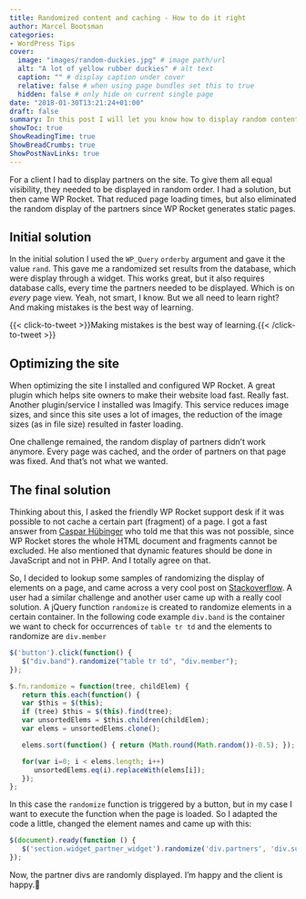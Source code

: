 ```yaml
---
title: Randomized content and caching - How to do it right
author: Marcel Bootsman
categories:
- WordPress Tips
cover: 
  image: "images/random-duckies.jpg" # image path/url
  alt: "A lot of yellow rubber duckies" # alt text
  caption: "" # display caption under cover
  relative: false # when using page bundles set this to true
  hidden: false # only hide on current single page
date: "2018-01-30T13:21:24+01:00"
draft: false
summary: In this post I will let you know how to display random content on cached (static) pages.
showToc: true
ShowReadingTime: true
ShowBreadCrumbs: true
ShowPostNavLinks: true
---
```

For a client I had to display partners on the site. To give them all equal visibility, they needed to be displayed in random order. I had a solution, but then came WP Rocket. That reduced page loading times, but also eliminated the random display of the partners since WP Rocket generates static pages.

Initial solution
----------------

In the initial solution I used the `WP_Query` `orderby` argument and gave it the value `rand`. This gave me a randomized set results from the database, which were display through a widget. This works great, but it also requires database calls, every time the partners needed to be displayed. Which is on *every* page view. Yeah, not smart, I know. But we all need to learn right? And making mistakes is the best way of learning.

{{< click-to-tweet >}}Making mistakes is the best way of learning.{{< /click-to-tweet >}}

Optimizing the site
-------------------

When optimizing the site I installed and configured WP Rocket. A great plugin which helps site owners to make their website load fast. Really fast. Another plugin/service I installed was Imagify. This service reduces image sizes, and since this site uses a lot of images, the reduction of the image sizes (as in file size) resulted in faster loading.

One challenge remained, the random display of partners didn’t work anymore. Every page was cached, and the order of partners on that page was fixed. And that’s not what we wanted.

The final solution
------------------

Thinking about this, I asked the friendly WP Rocket support desk if it was possible to not cache a certain part (fragment) of a page. I got a fast answer from [Caspar Hübinger](https://caspar.blog/) who told me that this was not possible, since WP Rocket stores the whole HTML document and fragments cannot be excluded. He also mentioned that dynamic features should be done in JavaScript and not in PHP. And I totally agree on that.

So, I decided to lookup some samples of randomizing the display of elements on a page, and came across a very cool post on [Stackoverflow](https://stackoverflow.com/questions/1533910/randomize-a-sequence-of-div-elements-with-jquery). A user had a similar challenge and another user came up with a really cool solution. A jQuery function `randomize` is created to randomize elements in a certain container. In the following code example `div.band` is the container we want to check for occurrences of `table tr td` and the elements to randomize are `div.member`

```javascript
$('button').click(function() {
   $("div.band").randomize("table tr td", "div.member");
});

$.fn.randomize = function(tree, childElem) {
   return this.each(function() {
   var $this = $(this);
   if (tree) $this = $(this).find(tree);
   var unsortedElems = $this.children(childElem);
   var elems = unsortedElems.clone();

   elems.sort(function() { return (Math.round(Math.random())-0.5); });

   for(var i=0; i < elems.length; i++)
      unsortedElems.eq(i).replaceWith(elems[i]);
   });
};
```

In this case the `randomize` function is triggered by a button, but in my case I want to execute the function when the page is loaded. So I adapted the code a little, changed the element names and came up with this:

```javascript
$(document).ready(function () {
   $('section.widget_partner_widget').randomize('div.partners', 'div.supplier');
});
```

Now, the partner divs are randomly displayed. I’m happy and the client is happy.🕺